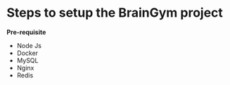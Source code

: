 # Steps to setup the BrainGym project

 **Pre-requisite**
- Node Js
- Docker
- MySQL
- Nginx
- Redis 

